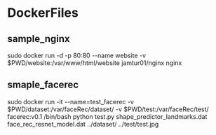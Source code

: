 # DockerFiles

## sample_nginx 
sudo docker run -d -p 80:80 --name website -v $PWD/website:/var/www/html/website jamtur01/nginx nginx

## smaple_facerec
sudo docker run -it --name=test_facerec -v $PWD/dataset:/var/faceRec/dataset/ -v $PWD/test:/var/faceRec/test/ facerec:v0.1 /bin/bash
python test.py shape_predictor_landmarks.dat face_rec_resnet_model.dat ../dataset/ ../test/test.jpg
